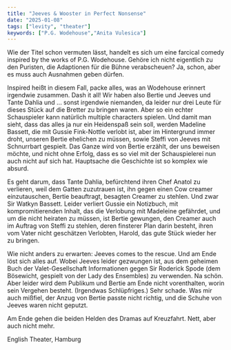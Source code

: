 ```yaml
---
title: "Jeeves & Wooster in Perfect Nonsense"
date: "2025-01-08"
tags: ["levity", "theater"]
keywords: ["P.G. Wodehouse","Anita Vulesica"]
---
```

Wie der Titel schon vermuten lässt, handelt es sich um eine farcical comedy inspired by the works of P.G. Wodehouse. Gehöre ich nicht eigentlich zu den Puristen, die Adaptionen für die Bühne verabscheuen? Ja, schon, aber es muss auch Ausnahmen geben dürfen. 

Inspired heißt in diesem Fall, packe alles, was an Wodehouse erinnert irgendwie zusammen. Dash it all! Wir haben also Bertie und Jeeves und Tante Dahlia und ... sonst irgendwie niemanden, da leider nur drei Leute für dieses Stück auf die Bretter zu bringen waren. Aber so ein echter Schauspieler kann natürlich multiple characters spielen. Und damit man sieht, dass das alles ja nur ein Heidenspaß sein soll, werden Madeline Bassett, die mit Gussie Fink-Nottle verlobt ist, aber im Hintergrund immer droht, unseren Bertie ehelichen zu müssen, sowie Steffi von Jeeves mit Schnurrbart gespielt. Das Ganze wird von Bertie erzählt, der uns beweisen möchte, und nicht ohne Erfolg, dass es so viel mit der Schauspielerei nun auch nicht auf sich hat. Hauptsache die Geschichte ist so komplex wie absurd.

Es geht darum, dass Tante Dahlia, befürchtend ihren Chef Anatol zu verlieren, weil dem Gatten zuzutrauen ist, ihn gegen einen Cow creamer einzutauschen, Bertie beauftragt, besagten Creamer zu stehlen. Und zwar Sir Watkyn Bassett. Leider verliert Gussie ein Notizbuch, mit kompromitierenden Inhalt, das die Verlobung mit Madeleine gefährdet, und um die nicht heiraten zu müssen, ist Bertie gewungen, den Creamer auch im Auftrag von Steffi zu stehlen, deren finsterer Plan darin besteht, ihren vom Vater nicht geschätzen Verlobten, Harold, das gute Stück wieder her zu bringen.

Wie nicht anders zu erwarten: Jeeves comes to the rescue. Und am Ende löst sich alles auf. Wobei Jeeves leider gezwungen ist, aus dem geheimen Buch der Valet-Gesellschaft Informationen gegen  Sir Roderick Spode (dem Bösewicht, gespielt von der Lady des Ensembles) zu verwenden. Na schön. Aber leider wird dem Publikum und Bertie am Ende nicht vorenthalten, worin sein Vergehen besteht. (Irgendwas Schlüpfriges.) Sehr schade. Was mir auch mißfiel, der Anzug von Bertie passte nicht richtig, und die Schuhe von Jeeves waren nicht geputzt. 

Am Ende gehen die beiden Helden des Dramas auf Kreuzfahrt. Nett, aber auch nicht mehr.

English Theater, Hamburg
